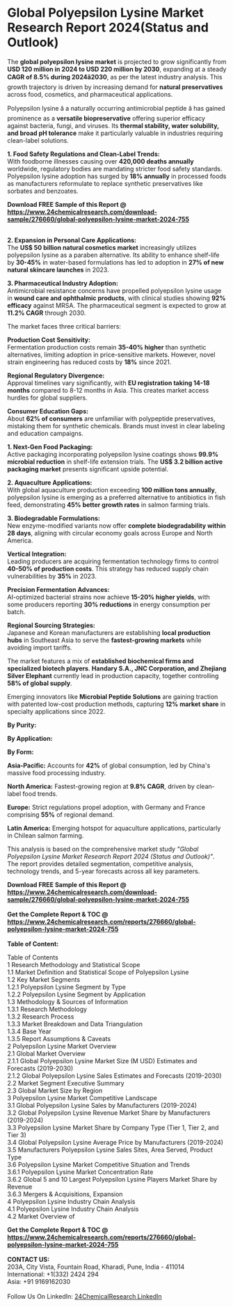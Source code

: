 <h1>Global Polyepsilon Lysine Market Research Report 2024(Status and Outlook)</h1><p>The <strong>global polyepsilon lysine market</strong> is projected to grow significantly from <strong>USD 120 million in 2024 to USD 220 million by 2030</strong>, expanding at a steady <strong>CAGR of 8.5% during 2024â2030</strong>, as per the latest industry analysis. This growth trajectory is driven by increasing demand for <strong>natural preservatives</strong> across food, cosmetics, and pharmaceutical applications.</p><p>Polyepsilon lysine â a naturally occurring antimicrobial peptide â has gained prominence as a <strong>versatile biopreservative</strong> offering superior efficacy against bacteria, fungi, and viruses. Its <strong>thermal stability, water solubility, and broad pH tolerance</strong> make it particularly valuable in industries requiring clean-label solutions.</p><p><strong>1. Food Safety Regulations and Clean-Label Trends:</strong><br>
With foodborne illnesses causing over <strong>420,000 deaths annually</strong> worldwide, regulatory bodies are mandating stricter food safety standards. Polyepsilon lysine adoption has surged by <strong>18% annually</strong> in processed foods as manufacturers reformulate to replace synthetic preservatives like sorbates and benzoates.</p><div><b>Download FREE Sample of this Report @ 
            <a href="https://www.24chemicalresearch.com/download-sample/276660/global-polyepsilon-lysine-market-2024-755">
            https://www.24chemicalresearch.com/download-sample/276660/global-polyepsilon-lysine-market-2024-755</a></b></div><br><p><strong>2. Expansion in Personal Care Applications:</strong><br>
The <strong>US$ 50 billion natural cosmetics market</strong> increasingly utilizes polyepsilon lysine as a paraben alternative. Its ability to enhance shelf-life by <strong>30-45%</strong> in water-based formulations has led to adoption in <strong>27% of new natural skincare launches</strong> in 2023.</p><p><strong>3. Pharmaceutical Industry Adoption:</strong><br>
Antimicrobial resistance concerns have propelled polyepsilon lysine usage in <strong>wound care and ophthalmic products</strong>, with clinical studies showing <strong>92% efficacy</strong> against MRSA. The pharmaceutical segment is expected to grow at <strong>11.2% CAGR</strong> through 2030.</p><p>The market faces three critical barriers:</p><p><strong>Production Cost Sensitivity:</strong><br>
Fermentation production costs remain <strong>35-40% higher</strong> than synthetic alternatives, limiting adoption in price-sensitive markets. However, novel strain engineering has reduced costs by <strong>18%</strong> since 2021.</p><p><strong>Regional Regulatory Divergence:</strong><br>
Approval timelines vary significantly, with <strong>EU registration taking 14-18 months</strong> compared to 8-12 months in Asia. This creates market access hurdles for global suppliers.</p><p><strong>Consumer Education Gaps:</strong><br>
About <strong>62% of consumers</strong> are unfamiliar with polypeptide preservatives, mistaking them for synthetic chemicals. Brands must invest in clear labeling and education campaigns.</p><p><strong>1. Next-Gen Food Packaging:</strong><br>
Active packaging incorporating polyepsilon lysine coatings shows <strong>99.9% microbial reduction</strong> in shelf-life extension trials. The <strong>US$ 3.2 billion active packaging market</strong> presents significant upside potential.</p><p><strong>2. Aquaculture Applications:</strong><br>
With global aquaculture production exceeding <strong>100 million tons annually</strong>, polyepsilon lysine is emerging as a preferred alternative to antibiotics in fish feed, demonstrating <strong>45% better growth rates</strong> in salmon farming trials.</p><p><strong>3. Biodegradable Formulations:</strong><br>
New enzyme-modified variants now offer <strong>complete biodegradability within 28 days</strong>, aligning with circular economy goals across Europe and North America.</p><p><strong>Vertical Integration:</strong><br>
Leading producers are acquiring fermentation technology firms to control <strong>40-50% of production costs</strong>. This strategy has reduced supply chain vulnerabilities by <strong>35%</strong> in 2023.</p><p><strong>Precision Fermentation Advances:</strong><br>
AI-optimized bacterial strains now achieve <strong>15-20% higher yields</strong>, with some producers reporting <strong>30% reductions</strong> in energy consumption per batch.</p><p><strong>Regional Sourcing Strategies:</strong><br>
Japanese and Korean manufacturers are establishing <strong>local production hubs</strong> in Southeast Asia to serve the <strong>fastest-growing markets</strong> while avoiding import tariffs.</p><p>The market features a mix of <strong>established biochemical firms and specialized biotech players</strong>. <strong>Handary S.A., JNC Corporation, and Zhejiang Silver Elephant</strong> currently lead in production capacity, together controlling <strong>58% of global supply</strong>.</p><p>Emerging innovators like <strong>Microbial Peptide Solutions</strong> are gaining traction with patented low-cost production methods, capturing <strong>12% market share</strong> in specialty applications since 2022.</p><p><strong>By Purity:</strong></p><p><strong>By Application:</strong></p><p><strong>By Form:</strong></p><p><strong>Asia-Pacific:</strong> Accounts for <strong>42%</strong> of global consumption, led by China's massive food processing industry.</p><p><strong>North America:</strong> Fastest-growing region at <strong>9.8% CAGR</strong>, driven by clean-label food trends.</p><p><strong>Europe:</strong> Strict regulations propel adoption, with Germany and France comprising <strong>55%</strong> of regional demand.</p><p><strong>Latin America:</strong> Emerging hotspot for aquaculture applications, particularly in Chilean salmon farming.</p><p>This analysis is based on the comprehensive market study <em>"Global Polyepsilon Lysine Market Research Report 2024 (Status and Outlook)"</em>. The report provides detailed segmentation, competitive analysis, technology trends, and 5-year forecasts across all key parameters.</p><div><b>Download FREE Sample of this Report @ 
            <a href="https://www.24chemicalresearch.com/download-sample/276660/global-polyepsilon-lysine-market-2024-755">
            https://www.24chemicalresearch.com/download-sample/276660/global-polyepsilon-lysine-market-2024-755</a></b></div><br><div><b>Get the Complete Report & TOC @ 
            <a href="https://www.24chemicalresearch.com/reports/276660/global-polyepsilon-lysine-market-2024-755">
            https://www.24chemicalresearch.com/reports/276660/global-polyepsilon-lysine-market-2024-755</a></b></div><br>
            <b>Table of Content:</b><p>Table of Contents<br />
1 Research Methodology and Statistical Scope<br />
1.1 Market Definition and Statistical Scope of Polyepsilon Lysine<br />
1.2 Key Market Segments<br />
1.2.1 Polyepsilon Lysine Segment by Type<br />
1.2.2 Polyepsilon Lysine Segment by Application<br />
1.3 Methodology & Sources of Information<br />
1.3.1 Research Methodology<br />
1.3.2 Research Process<br />
1.3.3 Market Breakdown and Data Triangulation<br />
1.3.4 Base Year<br />
1.3.5 Report Assumptions & Caveats<br />
2 Polyepsilon Lysine Market Overview<br />
2.1 Global Market Overview<br />
2.1.1 Global Polyepsilon Lysine Market Size (M USD) Estimates and Forecasts (2019-2030)<br />
2.1.2 Global Polyepsilon Lysine Sales Estimates and Forecasts (2019-2030)<br />
2.2 Market Segment Executive Summary<br />
2.3 Global Market Size by Region<br />
3 Polyepsilon Lysine Market Competitive Landscape<br />
3.1 Global Polyepsilon Lysine Sales by Manufacturers (2019-2024)<br />
3.2 Global Polyepsilon Lysine Revenue Market Share by Manufacturers (2019-2024)<br />
3.3 Polyepsilon Lysine Market Share by Company Type (Tier 1, Tier 2, and Tier 3)<br />
3.4 Global Polyepsilon Lysine Average Price by Manufacturers (2019-2024)<br />
3.5 Manufacturers Polyepsilon Lysine Sales Sites, Area Served, Product Type<br />
3.6 Polyepsilon Lysine Market Competitive Situation and Trends<br />
3.6.1 Polyepsilon Lysine Market Concentration Rate<br />
3.6.2 Global 5 and 10 Largest Polyepsilon Lysine Players Market Share by Revenue<br />
3.6.3 Mergers & Acquisitions, Expansion<br />
4 Polyepsilon Lysine Industry Chain Analysis<br />
4.1 Polyepsilon Lysine Industry Chain Analysis<br />
4.2 Market Overview of</p><div><b>Get the Complete Report & TOC @ 
            <a href="https://www.24chemicalresearch.com/reports/276660/global-polyepsilon-lysine-market-2024-755">
            https://www.24chemicalresearch.com/reports/276660/global-polyepsilon-lysine-market-2024-755</a></b></div><br><b>CONTACT US:</b><br>
            203A, City Vista, Fountain Road, Kharadi, Pune, India - 411014<br>
            International: +1(332) 2424 294<br>
            Asia: +91 9169162030 <br><br>
            Follow Us On LinkedIn: <a href="https://www.linkedin.com/company/24chemicalresearch/">24ChemicalResearch LinkedIn</a>
